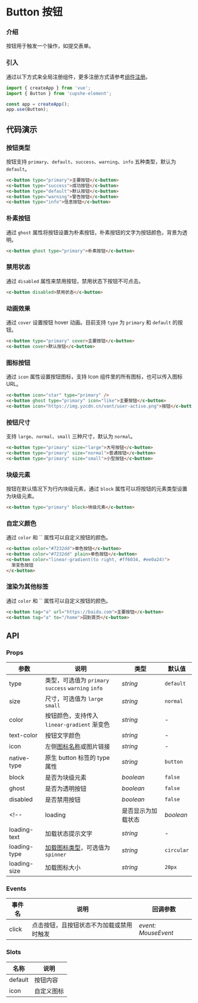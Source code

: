 # Button 按钮

### 介绍

按钮用于触发一个操作，如提交表单。

### 引入

通过以下方式来全局注册组件，更多注册方式请参考[组件注册](#/zh-CN/advanced-usage#zu-jian-zhu-ce)。

```js
import { createApp } from 'vue';
import { Button } from 'cupshe-element';

const app = createApp();
app.use(Button);
```

## 代码演示

### 按钮类型

按钮支持 `primary`、`default`、`success`、`warning`、`info` 五种类型，默认为 `default`。

```html
<c-button type="primary">主要按钮</c-button>
<c-button type="success">成功按钮</c-button>
<c-button type="default">默认按钮</c-button>
<c-button type="warning">警告按钮</c-button>
<c-button type="info">信息按钮</c-button>
```

### 朴素按钮

通过 `ghost` 属性将按钮设置为朴素按钮，朴素按钮的文字为按钮颜色，背景为透明。

```html
<c-button ghost type="primary">朴素按钮</c-button>
```

### 禁用状态

通过 `disabled` 属性来禁用按钮，禁用状态下按钮不可点击。

```html
<c-button disabled>禁用状态</c-button>
```

### 动画效果

通过 `cover` 设置按钮 hover 动画。目前支持 `type` 为 `primary` 和 `default` 的按钮。

```html
<c-button type="primary" cover>主要按钮</c-button>
<c-button cover>默认按钮</c-button>
```

### 图标按钮

通过 `icon` 属性设置按钮图标，支持 Icon 组件里的所有图标，也可以传入图标 URL。

```html
<c-button icon="star" type="primary" />
<c-button ghost type="primary" icon="like">主要按钮</c-button>
<c-button icon="https://img.yzcdn.cn/vant/user-active.png">按钮</c-button>
```

### 按钮尺寸

支持 `large`、`normal`、`small` 三种尺寸，默认为 `normal`。

```html
<c-button type="primary" size="large">大号按钮</c-button>
<c-button type="primary" size="normal">普通按钮</c-button>
<c-button type="primary" size="small">小型按钮</c-button>
```

### 块级元素

按钮在默认情况下为行内块级元素，通过 `block` 属性可以将按钮的元素类型设置为块级元素。

```html
<c-button type="primary" block>块级元素</c-button>
```

### 自定义颜色

通过 `color` 和 `` 属性可以自定义按钮的颜色。

```html
<c-button color="#7232dd">单色按钮</c-button>
<c-button color="#7232dd" plain>单色按钮</c-button>
<c-button color="linear-gradient(to right, #ff6034, #ee0a24)">
  渐变色按钮
</c-button>
```

### 渲染为其他标签

通过 `color` 和 `` 属性可以自定义按钮的颜色。

```html
<c-button tag="a" url="https://baidu.com">主要按钮</c-button>
<c-button tag="a" to="/home">回到首页</c-button>
```

## API

### Props

| 参数         | 说明                                                | 类型               | 默认值     |
| ------------ | --------------------------------------------------- | ------------------ | ---------- |
| type         | 类型，可选值为 `primary` `success` `warning` `info` | _string_           | `default`  |
| size         | 尺寸，可选值为 `large` `small`                      | _string_           | `normal`   |
| color        | 按钮颜色，支持传入 `linear-gradient` 渐变色         | _string_           | -          |
| text-color   | 按钮文字颜色                                        | _string_           | -          |
| icon         | 左侧[图标名称](#****/icon)或图片链接                | _string_           | -          |
| native-type  | 原生 button 标签的 type 属性                        | _string_           | `button`   |
| block        | 是否为块级元素                                      | _boolean_          | `false`    |
| ghost        | 是否为透明按钮                                      | _boolean_          | `false`    |
| disabled     | 是否禁用按钮                                        | _boolean_          | `false`    |
| <!--         | loading                                             | 是否显示为加载状态 | _boolean_  | `false` |
| loading-text | 加载状态提示文字                                    | _string_           | -          |
| loading-type | [加载图标类型](#/zh-CN/loading)，可选值为 `spinner` | _string_           | `circular` |
| loading-size | 加载图标大小                                        | _string_           | `20px`     | --> |

### Events

| 事件名 | 说明                                     | 回调参数            |
| ------ | ---------------------------------------- | ------------------- |
| click  | 点击按钮，且按钮状态不为加载或禁用时触发 | _event: MouseEvent_ |

### Slots

| 名称    | 说明       |
| ------- | ---------- |
| default | 按钮内容   |
| icon    | 自定义图标 |
